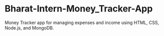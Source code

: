 # Bharat-Intern-Money_Tracker-App
Money Tracker app for managing expenses and income using HTML, CSS, Node.js, and MongoDB.
